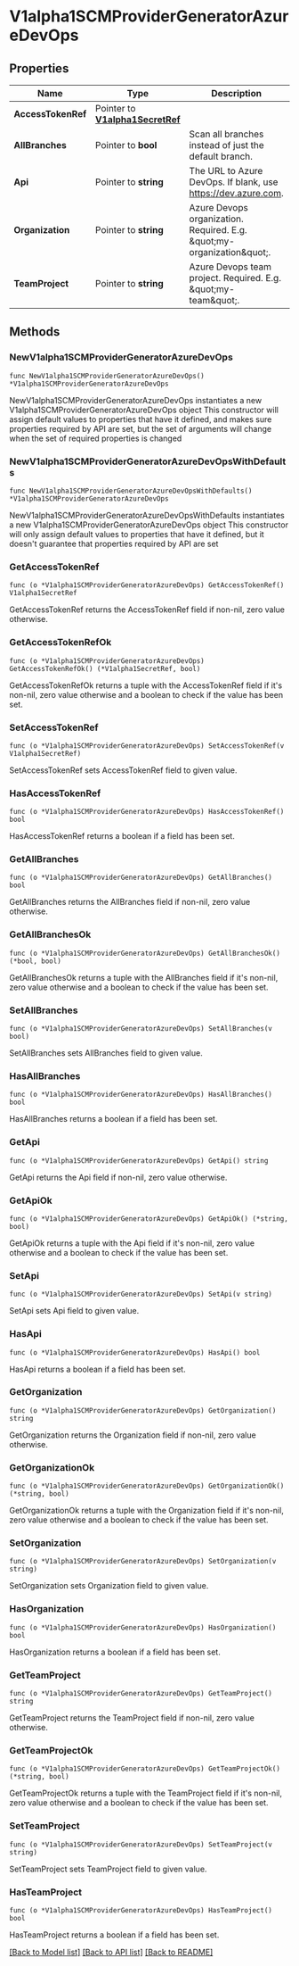 # V1alpha1SCMProviderGeneratorAzureDevOps

## Properties

Name | Type | Description | Notes
------------ | ------------- | ------------- | -------------
**AccessTokenRef** | Pointer to [**V1alpha1SecretRef**](V1alpha1SecretRef.md) |  | [optional] 
**AllBranches** | Pointer to **bool** | Scan all branches instead of just the default branch. | [optional] 
**Api** | Pointer to **string** | The URL to Azure DevOps. If blank, use https://dev.azure.com. | [optional] 
**Organization** | Pointer to **string** | Azure Devops organization. Required. E.g. \&quot;my-organization\&quot;. | [optional] 
**TeamProject** | Pointer to **string** | Azure Devops team project. Required. E.g. \&quot;my-team\&quot;. | [optional] 

## Methods

### NewV1alpha1SCMProviderGeneratorAzureDevOps

`func NewV1alpha1SCMProviderGeneratorAzureDevOps() *V1alpha1SCMProviderGeneratorAzureDevOps`

NewV1alpha1SCMProviderGeneratorAzureDevOps instantiates a new V1alpha1SCMProviderGeneratorAzureDevOps object
This constructor will assign default values to properties that have it defined,
and makes sure properties required by API are set, but the set of arguments
will change when the set of required properties is changed

### NewV1alpha1SCMProviderGeneratorAzureDevOpsWithDefaults

`func NewV1alpha1SCMProviderGeneratorAzureDevOpsWithDefaults() *V1alpha1SCMProviderGeneratorAzureDevOps`

NewV1alpha1SCMProviderGeneratorAzureDevOpsWithDefaults instantiates a new V1alpha1SCMProviderGeneratorAzureDevOps object
This constructor will only assign default values to properties that have it defined,
but it doesn't guarantee that properties required by API are set

### GetAccessTokenRef

`func (o *V1alpha1SCMProviderGeneratorAzureDevOps) GetAccessTokenRef() V1alpha1SecretRef`

GetAccessTokenRef returns the AccessTokenRef field if non-nil, zero value otherwise.

### GetAccessTokenRefOk

`func (o *V1alpha1SCMProviderGeneratorAzureDevOps) GetAccessTokenRefOk() (*V1alpha1SecretRef, bool)`

GetAccessTokenRefOk returns a tuple with the AccessTokenRef field if it's non-nil, zero value otherwise
and a boolean to check if the value has been set.

### SetAccessTokenRef

`func (o *V1alpha1SCMProviderGeneratorAzureDevOps) SetAccessTokenRef(v V1alpha1SecretRef)`

SetAccessTokenRef sets AccessTokenRef field to given value.

### HasAccessTokenRef

`func (o *V1alpha1SCMProviderGeneratorAzureDevOps) HasAccessTokenRef() bool`

HasAccessTokenRef returns a boolean if a field has been set.

### GetAllBranches

`func (o *V1alpha1SCMProviderGeneratorAzureDevOps) GetAllBranches() bool`

GetAllBranches returns the AllBranches field if non-nil, zero value otherwise.

### GetAllBranchesOk

`func (o *V1alpha1SCMProviderGeneratorAzureDevOps) GetAllBranchesOk() (*bool, bool)`

GetAllBranchesOk returns a tuple with the AllBranches field if it's non-nil, zero value otherwise
and a boolean to check if the value has been set.

### SetAllBranches

`func (o *V1alpha1SCMProviderGeneratorAzureDevOps) SetAllBranches(v bool)`

SetAllBranches sets AllBranches field to given value.

### HasAllBranches

`func (o *V1alpha1SCMProviderGeneratorAzureDevOps) HasAllBranches() bool`

HasAllBranches returns a boolean if a field has been set.

### GetApi

`func (o *V1alpha1SCMProviderGeneratorAzureDevOps) GetApi() string`

GetApi returns the Api field if non-nil, zero value otherwise.

### GetApiOk

`func (o *V1alpha1SCMProviderGeneratorAzureDevOps) GetApiOk() (*string, bool)`

GetApiOk returns a tuple with the Api field if it's non-nil, zero value otherwise
and a boolean to check if the value has been set.

### SetApi

`func (o *V1alpha1SCMProviderGeneratorAzureDevOps) SetApi(v string)`

SetApi sets Api field to given value.

### HasApi

`func (o *V1alpha1SCMProviderGeneratorAzureDevOps) HasApi() bool`

HasApi returns a boolean if a field has been set.

### GetOrganization

`func (o *V1alpha1SCMProviderGeneratorAzureDevOps) GetOrganization() string`

GetOrganization returns the Organization field if non-nil, zero value otherwise.

### GetOrganizationOk

`func (o *V1alpha1SCMProviderGeneratorAzureDevOps) GetOrganizationOk() (*string, bool)`

GetOrganizationOk returns a tuple with the Organization field if it's non-nil, zero value otherwise
and a boolean to check if the value has been set.

### SetOrganization

`func (o *V1alpha1SCMProviderGeneratorAzureDevOps) SetOrganization(v string)`

SetOrganization sets Organization field to given value.

### HasOrganization

`func (o *V1alpha1SCMProviderGeneratorAzureDevOps) HasOrganization() bool`

HasOrganization returns a boolean if a field has been set.

### GetTeamProject

`func (o *V1alpha1SCMProviderGeneratorAzureDevOps) GetTeamProject() string`

GetTeamProject returns the TeamProject field if non-nil, zero value otherwise.

### GetTeamProjectOk

`func (o *V1alpha1SCMProviderGeneratorAzureDevOps) GetTeamProjectOk() (*string, bool)`

GetTeamProjectOk returns a tuple with the TeamProject field if it's non-nil, zero value otherwise
and a boolean to check if the value has been set.

### SetTeamProject

`func (o *V1alpha1SCMProviderGeneratorAzureDevOps) SetTeamProject(v string)`

SetTeamProject sets TeamProject field to given value.

### HasTeamProject

`func (o *V1alpha1SCMProviderGeneratorAzureDevOps) HasTeamProject() bool`

HasTeamProject returns a boolean if a field has been set.


[[Back to Model list]](../README.md#documentation-for-models) [[Back to API list]](../README.md#documentation-for-api-endpoints) [[Back to README]](../README.md)


